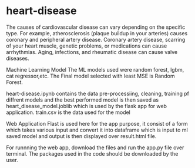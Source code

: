# heart-disease

The causes of cardiovascular disease can vary depending on the specific type. For example, atherosclerosis (plaque buildup in your arteries) causes coronary and peripheral artery disease. Coronary artery disease, scarring of your heart muscle, genetic problems, or medications can cause arrhythmias. Aging, infections, and rheumatic disease can cause valve diseases.

Machine Learning Model
The ML models used were random forest, lgbm, cat regressor,etc. The Final model selected with least MSE is Random Forest. 

heart-disease.ipynb contains the data pre-processiing, cleaning, training pf diffrent models and the best performed model is then saved as heart_disease_model.joblib which is used by the flask app for web application. train.csv is the data used for the model

Web Application
Flast is used here for the app purpose, it consist of a form which takes various input and convert it into dataframe which is input to ml saved model and output is then displayed over result.html file.

For runnning the web app, download the files and run the app.py file over terminal. The packages used in the code should be downloaded by the user.
